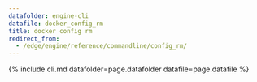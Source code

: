 ```yaml
---
datafolder: engine-cli
datafile: docker_config_rm
title: docker config rm
redirect_from:
  - /edge/engine/reference/commandline/config_rm/
---
```


<!--
Sorry, but the contents of this page are automatically generated from
Docker's source code. If you want to suggest a change to the text that appears
here, you'll need to find the string by searching this repo:

https://github.com/docker/cli
-->

{% include cli.md datafolder=page.datafolder datafile=page.datafile %}
